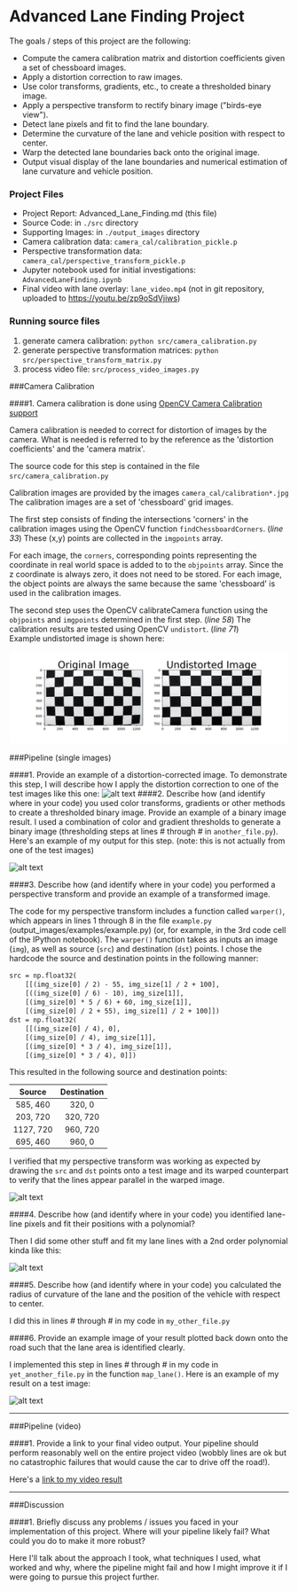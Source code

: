 
# Advanced Lane Finding Project #

The goals / steps of this project are the following:

* Compute the camera calibration matrix and distortion coefficients given a set of chessboard images.
* Apply a distortion correction to raw images.
* Use color transforms, gradients, etc., to create a thresholded binary image.
* Apply a perspective transform to rectify binary image ("birds-eye view").
* Detect lane pixels and fit to find the lane boundary.
* Determine the curvature of the lane and vehicle position with respect to center.
* Warp the detected lane boundaries back onto the original image.
* Output visual display of the lane boundaries and numerical estimation of lane curvature and vehicle position.

### Project Files ###

- Project Report: Advanced_Lane_Finding.md (this file)
- Source Code: in `./src` directory
- Supporting Images: in `./output_images` directory
- Camera calibration data: `camera_cal/calibration_pickle.p`
- Perspective transformation data: `camera_cal/perspective_transform_pickle.p`
- Jupyter notebook used for initial investigations: `AdvancedLaneFinding.ipynb`
- Final video with lane overlay: `lane_video.mp4` (not in git repository, uploaded to https://youtu.be/zp9oSdVjiws)

### Running source files ###
1. generate camera calibration: `python src/camera_calibration.py`
2. generate perspective transformation matrices: `python src/perspective_transform_matrix.py`
3. process video file: `src/process_video_images.py`

[//]: # (Image References)

[image1]: ./output_images/camera_calibration.jpg "Camera Calibration"
[image2]: ./test_images/test1.jpg "Road Transformed"
[image3]: ./examples/binary_combo_example.jpg "Binary Example"
[image4]: ./examples/warped_straight_lines.jpg "Warp Example"
[image5]: ./examples/color_fit_lines.jpg "Fit Visual"
[image6]: ./examples/example_output.jpg "Output"
[video1]: ./project_video.mp4 "Video"

###Camera Calibration

####1. Camera calibration is done using [OpenCV Camera Calibration support](http://docs.opencv.org/3.0-beta/doc/py_tutorials/py_calib3d/py_calibration/py_calibration.html#calibration)

Camera calibration is needed to correct for distortion of images by the camera.
What is needed is referred to by the reference as the 'distortion coefficients' and the 'camera matrix'.

The source code for this step is contained in the file `src/camera_calibration.py`

Calibration images are provided by the images `camera_cal/calibration*.jpg`
The calibration images are a set of 'chessboard' grid images. 

The first step consists of finding the intersections 'corners' in the calibration images using the OpenCV function `findChessboardCorners`. (_line 33_)
These (x,y) points are collected in the `imgpoints` array.

For each image, the `corners`, corresponding points representing the coordinate in real world space is added to to 
the `objpoints` array. 
Since the z coordinate is always zero, it does not need to be stored.
For each image, the object points are always the same because the same 'chessboard' is used in the calibration images.

The second step uses the OpenCV calibrateCamera function using the `objpoints` and `imgpoints` determined in the first step. (_line 58_)
The calibration results are tested using OpenCV `undistort`. (_line 71_)  
Example undistorted image is shown here:

![alt text][image1]

###Pipeline (single images)

####1. Provide an example of a distortion-corrected image.
To demonstrate this step, I will describe how I apply the distortion correction to one of the test images like this one:
![alt text][image2]
####2. Describe how (and identify where in your code) you used color transforms, gradients or other methods to create a thresholded binary image.  Provide an example of a binary image result.
I used a combination of color and gradient thresholds to generate a binary image (thresholding steps at lines # through # in `another_file.py`).  Here's an example of my output for this step.  (note: this is not actually from one of the test images)

![alt text][image3]

####3. Describe how (and identify where in your code) you performed a perspective transform and provide an example of a transformed image.

The code for my perspective transform includes a function called `warper()`, which appears in lines 1 through 8 in the file `example.py` (output_images/examples/example.py) (or, for example, in the 3rd code cell of the IPython notebook).  The `warper()` function takes as inputs an image (`img`), as well as source (`src`) and destination (`dst`) points.  I chose the hardcode the source and destination points in the following manner:

```
src = np.float32(
    [[(img_size[0] / 2) - 55, img_size[1] / 2 + 100],
    [((img_size[0] / 6) - 10), img_size[1]],
    [(img_size[0] * 5 / 6) + 60, img_size[1]],
    [(img_size[0] / 2 + 55), img_size[1] / 2 + 100]])
dst = np.float32(
    [[(img_size[0] / 4), 0],
    [(img_size[0] / 4), img_size[1]],
    [(img_size[0] * 3 / 4), img_size[1]],
    [(img_size[0] * 3 / 4), 0]])

```
This resulted in the following source and destination points:

| Source        | Destination   | 
|:-------------:|:-------------:| 
| 585, 460      | 320, 0        | 
| 203, 720      | 320, 720      |
| 1127, 720     | 960, 720      |
| 695, 460      | 960, 0        |

I verified that my perspective transform was working as expected by drawing the `src` and `dst` points onto a test image and its warped counterpart to verify that the lines appear parallel in the warped image.

![alt text][image4]

####4. Describe how (and identify where in your code) you identified lane-line pixels and fit their positions with a polynomial?

Then I did some other stuff and fit my lane lines with a 2nd order polynomial kinda like this:

![alt text][image5]

####5. Describe how (and identify where in your code) you calculated the radius of curvature of the lane and the position of the vehicle with respect to center.

I did this in lines # through # in my code in `my_other_file.py`

####6. Provide an example image of your result plotted back down onto the road such that the lane area is identified clearly.

I implemented this step in lines # through # in my code in `yet_another_file.py` in the function `map_lane()`.  Here is an example of my result on a test image:

![alt text][image6]

---

###Pipeline (video)

####1. Provide a link to your final video output.  Your pipeline should perform reasonably well on the entire project video (wobbly lines are ok but no catastrophic failures that would cause the car to drive off the road!).

Here's a [link to my video result](./project_video.mp4)

---

###Discussion

####1. Briefly discuss any problems / issues you faced in your implementation of this project.  Where will your pipeline likely fail?  What could you do to make it more robust?

Here I'll talk about the approach I took, what techniques I used, what worked and why, where the pipeline might fail and how I might improve it if I were going to pursue this project further.  

